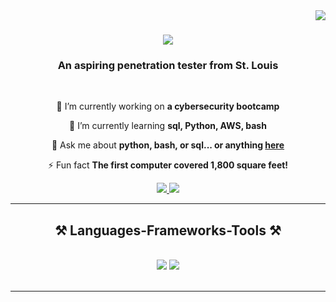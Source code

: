 <img align="right" src="https://visitor-badge.laobi.icu/badge?page_id=Rekwane.test-rep." />

<h1 align="center">
    <img src="https://readme-typing-svg.herokuapp.com/?font=Righteous&size=35&center=true&vCenter=true&width=500&height=70&duration=4000&lines=Hi+There!+👋;+I'm+Rekwane+Wagner!;" />
</h1>

<h3 align="center">An aspiring penetration tester from St. Louis</h3>

<br/>

<div align="center">
 
 🔭 I’m currently working on **a cybersecurity bootcamp**
 
 🌱 I’m currently learning **sql, Python, AWS, bash**

💬 Ask me about **python, bash, or sql... or anything [here](https://github.com/Rekwane/test-rep.)**

⚡ Fun fact **The first computer covered 1,800 square feet!**

 </div>
 
<div align="center"> 
  <a href="mailto:rekwane2@gmail.com">
    <img src="https://img.shields.io/badge/Gmail-333333?style=for-the-badge&logo=gmail&logoColor=red" />
  </a>
  <a href="https://www.linkedin.com/in/rekwane-wagner-bb2830289/?trk=public_profile-settings_edit-profile-content" target="_blank">
    <img src="https://img.shields.io/badge/LinkedIn-0077B5?style=for-the-badge&logo=linkedin&logoColor=white" target="_blank" />
  </a>

  </a>
</div>

 <hr/>
 
<h2 align="center">⚒️ Languages-Frameworks-Tools ⚒️</h2>
<br/>
<div align="center">
    <img src="https://skillicons.dev/icons?i=vscode,github,bash,git" />
    <img src="https://skillicons.dev/icons?i=python,mysql,aws,azure" /><br>
</div>

<br/>
<hr/>
